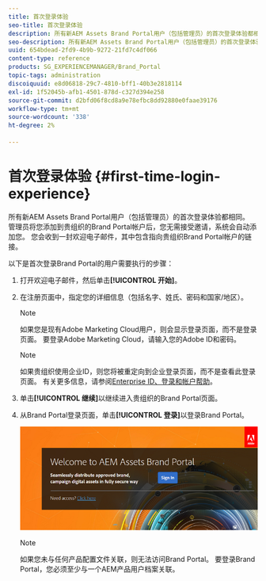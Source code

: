 ```yaml
---
title: 首次登录体验
seo-title: 首次登录体验
description: 所有新AEM Assets Brand Portal用户（包括管理员）的首次登录体验都相同。 管理员将您添加到贵组织的Brand Portal帐户后，您无需接受邀请，系统会自动添加您。 您会收到一封欢迎电子邮件，其中包含指向贵组织Brand Portal帐户的链接。
seo-description: 所有新AEM Assets Brand Portal用户（包括管理员）的首次登录体验都相同。 管理员将您添加到贵组织的Brand Portal帐户后，您无需接受邀请，系统会自动添加您。 您会收到一封欢迎电子邮件，其中包含指向贵组织Brand Portal帐户的链接。
uuid: 654bdead-2fd9-4b9b-9272-21fd7c4df066
content-type: reference
products: SG_EXPERIENCEMANAGER/Brand_Portal
topic-tags: administration
discoiquuid: e8d06818-29c7-4810-bff1-40b3e2818114
exl-id: 1f52045b-afb1-4501-878d-c327d394e258
source-git-commit: d2bfd06f8cd8a9e78efbc8dd92880e0faae39176
workflow-type: tm+mt
source-wordcount: '338'
ht-degree: 2%

---
```


# 首次登录体验 {#first-time-login-experience}

所有新AEM Assets Brand Portal用户（包括管理员）的首次登录体验都相同。 管理员将您添加到贵组织的Brand Portal帐户后，您无需接受邀请，系统会自动添加您。 您会收到一封欢迎电子邮件，其中包含指向贵组织Brand Portal帐户的链接。

以下是首次登录Brand Portal的用户需要执行的步骤：

1. 打开欢迎电子邮件，然后单击&#x200B;**[!UICONTROL 开始]**。

1. 在注册页面中，指定您的详细信息（包括名字、姓氏、密码和国家/地区）。
   >[!NOTE]
   >
   >如果您是现有Adobe Marketing Cloud用户，则会显示登录页面，而不是登录页面。 要登录Adobe Marketing Cloud，请输入您的Adobe ID和密码。

   >[!NOTE]
   >
   >如果贵组织使用企业ID，则您将被重定向到企业登录页面，而不是查看此登录页面。 有关更多信息，请参阅[Enterprise ID、登录和帐户帮助](https://helpx.adobe.com/in/enterprise/kb/enterprise-id-faq.html)。

1. 单击&#x200B;**[!UICONTROL 继续]**&#x200B;以继续进入贵组织的Brand Portal页面。
1. 从Brand Portal登录页面，单击&#x200B;**[!UICONTROL 登录]**&#x200B;以登录Brand Portal。

   ![Brand Portal登录页面](assets/signin-onboarding.png)

   >[!NOTE]
   >
   >如果您未与任何产品配置文件关联，则无法访问Brand Portal。 要登录Brand Portal，您必须至少与一个AEM产品用户档案关联。
